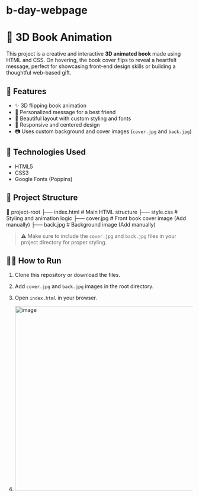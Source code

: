 # b-day-webpage
# 📖 3D Book Animation

This project is a creative and interactive **3D animated book** made using HTML and CSS. On hovering, the book cover flips to reveal a heartfelt message, perfect for showcasing front-end design skills or building a thoughtful web-based gift.

## 🌟 Features

- ✨ 3D flipping book animation  
- 💬 Personalized message for a best friend  
- 🎨 Beautiful layout with custom styling and fonts  
- 📱 Responsive and centered design  
- 📷 Uses custom background and cover images (`cover.jpg` and `back.jpg`)

## 🚀 Technologies Used

- HTML5  
- CSS3  
- Google Fonts (Poppins)

## 📂 Project Structure

📁 project-root
├── index.html # Main HTML structure
├── style.css # Styling and animation logic
├── cover.jpg # Front book cover image (Add manually)
├── back.jpg # Background image (Add manually)


> ⚠️ Make sure to include the `cover.jpg` and `back.jpg` files in your project directory for proper styling.

## 🧑‍💻 How to Run

1. Clone this repository or download the files.
2. Add `cover.jpg` and `back.jpg` images in the root directory.
3. Open `index.html` in your browser.

4. <img width="500" height="500" alt="image" src="https://github.com/user-attachments/assets/c495fa2b-d1d1-4407-9bb3-13f4dd570c23" />

##
